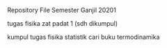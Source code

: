 Repository File Semester Ganjil 20201

<!--- yang sudah finish -->
tugas fisika zat padat 1 (sdh dikumpul)
<!-- agenda besok -->
kumpul tugas fisika statistik
cari buku termodinamika